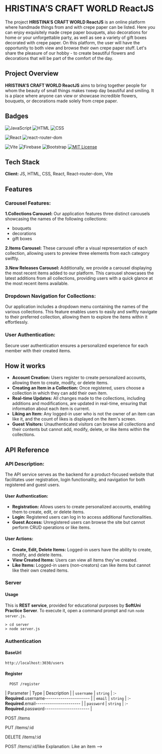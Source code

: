 
# HRISTINA’S CRAFT WORLD ReactJS

The project **HRISTINA’S CRAFT WORLD ReactJS** is an online platform where handmade things from and with crepe paper can be listed. Here you can enjoy exquisitely made crepe paper bouquets, also decorations for home or your unforgettable party, as well as see a variety of gift boxes decorated with crepe paper. On this platform, the user will have the opportunity to both view and browse their own crepe paper stuff. Let's share the pleasure of our hobby - to create beautiful flowers and decorations that will be part of the comfort of the day.


## Project Overview

**HRISTINA’S CRAFT WORLD ReactJS** aims to bring together people for whom the beauty of small things makes тхеир day beautiful and smiling. It is a place where anyone can view or showcase incredible flowers, bouquets, or decorations made solely from crepe paper.
## Badges


![JavaScript](https://img.shields.io/badge/-JavaScript-F7DF1E?style=flat&logo=javascript&logoColor=black)
![HTML](https://img.shields.io/badge/HTML-Language-blue)
![CSS](https://img.shields.io/badge/CSS-Styles-orange)

![React](https://img.shields.io/badge/React-Library-blue)
![react-router-dom](https://img.shields.io/badge/react--router--dom-Library-red)

![Vite](https://img.shields.io/badge/Vite-Tool-yellow)
![Firebase](https://img.shields.io/badge/Firebase-Platform-orange)
![Bootstrap](https://img.shields.io/badge/Bootstrap-Framework-purple)
[![MIT License](https://img.shields.io/badge/License-MIT-green.svg)](https://choosealicense.com/licenses/mit/)


## Tech Stack

**Client:** 
JS, HTML, CSS, React, React-router-dom, Vite

## Features

### Carousel Features:

**1.Collections Carousel:**
Our application features three distinct carousels showcasing the names of the following collections: 
- bouquets 
- decorations
- gift boxes

**2.Items Carousel:**
These carousel offer a visual representation of each collection, allowing users to preview three elements from each category swiftly.

**3.New Releases Carousel:**
Additionally, we provide a carousel displaying the most recent items added to our platform. This carousel showcases the latest additions from all collections, providing users with a quick glance at the most recent items available.

### Dropdown Navigation for Collections:

Our application includes a dropdown menu containing the names of the various collections. This feature enables users to easily and swiftly navigate to their preferred collection, allowing them to explore the items within it effortlessly.

### User Authentication: 
Secure user authentication ensures a personalized experience for each member with their created items.


## How it works

- **Account Creation:**
Users register to create personalized accounts, allowing them to create, modify, or delete items.
- **Creating an Item in a Collection:** 
Once registered, users choose a collection in which they can add their own item.
- **Real-time Updates:** 
All changes made to the collections, including additions and modifications, are updated in real-time, ensuring that information about each item is current.
- **Liking an Item:** 
Any logged-in user who is not the owner of an item can like it, and the count of likes is displayed on the item's screen.
- **Guest Visitors:** 
Unauthenticated visitors can browse all collections and their contents but cannot add, modify, delete, or like items within the collections.
## API Reference

### API Description:

The API service serves as the backend for a product-focused website that facilitates user registration, login functionality, and navigation for both registered and guest users.

#### User Authentication:

- **Registration:** Allows users to create personalized accounts, enabling them to create, edit, or delete items.
- **Login:** Registered users can log in to access additional functionalities.
- **Guest Access:** Unregistered users can browse the site but cannot perform CRUD operations or like items.

#### User Actions:

- **Create, Edit, Delete Items:** Logged-in users have the ability to create, modify, and delete items.
- **View Created Items:** Users can view all items they've created.
- **Like Items:** Logged-in users (non-creators) can like items but cannot like their own created items.

### Server

#### Usage

This is **REST service**, provided for educational purposes by **SoftUni Practice Server**. To execute it, open a command prompt and run `node server.js`.

```
> cd server
> node server.js
```

### Authentication

#### BaseUrl

```http
http://localhost:3030/users
```

#### Register

```http
  POST /register
```

| Parameter | Type     | Description                |
| `username` | `string` | :- **Required**.username----------------------- |
| `email` | `string` | :- **Required**.email----------------------- |
| `password` | `string` | :- **Required**.password----------------------- |

<!-- ### API Endpoints:

POST /register

Description: Register a new user.
Request:
{
    "username": "string",
    "email": "string",
    "password": "string"
}
Response:
{
    "userData": "userData"
}
POST /login

Description: Authenticate and log in a user.
Request:
{
    "username": "string",
    "password": "string"
}
Response:
{
    "User Data": "userData"
}

GET /bouquets

Description: Get Collection Bouquets.
Request:
{
    "collectionName": "string",
}
Response:
{
    "collectionName ": "collectionName"
}

GET /decorations

Description: Get Collection Decorations.
Request:
{
    "collectionName": "string",
}
Response:
{
    "collectionName ": "collectionName"
}

GET /gift_boxes

Description: Get Collection Gift Boxes.
Request:
{
    "collectionName": "string",
}
Response:
{
    "collectionName ": "collectionName"
}

#### For both logged-in and guest users:

GET /:collectionName/:itemId/details

Description: Get item and it's details.
Request:
{
    "collectionName": "string",
    "itemId": "unique_id_here"
}
Response:
{
    "itemData ": "itemData"
}

#### For Owner users:

GET /:collectionName/:itemId/edit

Description: Edit item's details.
Request:
{
    "collectionName": "string",
    "itemId": "unique_id_here"
}
Response:
{
    "itemData ": "itemData"
}

GET /:collectionName/:itemId/remove

Description: Get item and it's details.
Request:
{
    "collectionName": "string",
    "itemId": "unique_id_here"
}
Response:
{
    "itemData ": "itemData"
}




GET /items <!-- Explanation: Retrieve all items (for both logged-in and guest users) -->

POST /items <!-- Explanation: Create a new item -->

PUT /items/:id <!-- Explanation: Update an existing item -->

DELETE /items/:id <!-- Explanation: Delete an item -->

POST /items/:id/like Explanation: Like an item -->

